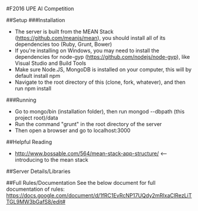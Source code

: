 #F2016 UPE AI Competition

##Setup
###Installation
* The server is built from the MEAN Stack (https://github.com/meanjs/mean), you should install all of its dependencies too (Ruby, Grunt, Bower)
* If you're installing on Windows, you may need to install the dependencies for node-gyp (https://github.com/nodejs/node-gyp), like Visual Studio and Build Tools
* Make sure Node.JS, MongoDB is installed on your computer, this will by default install npm
* Navigate to the root directory of this (clone, fork, whatever), and then run npm install

###Running
* Go to mongo/bin (installation folder), then run mongod --dbpath (this project root)/data
* Run the command "grunt" in the root directory of the server
* Then open a browser and go to localhost:3000

##Helpful Reading
* http://www.bossable.com/564/mean-stack-app-structure/ <-- introducing to the mean stack

##Server Details/Libraries

##Full Rules/Documentation
See the below document for full documentation of rules:
https://docs.google.com/document/d/1fRC1EvRcNP17UQdy2mRlxaClRezLiTTGL9MW3bGafS8/edit#